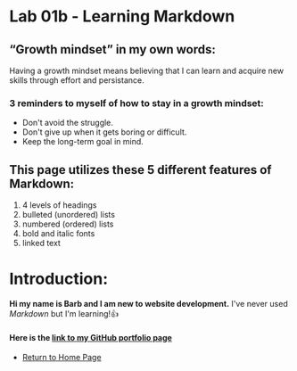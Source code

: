 # Lab 01b - Learning Markdown
## “Growth mindset” in my own words:
Having a growth mindset means believing that I can learn and acquire new skills through effort and persistance.
### 3 reminders to myself of how to stay in a growth mindset:
- Don't avoid the struggle.
- Don't give up when it gets boring or difficult.
- Keep the long-term goal in mind.
## This page utilizes these 5 different features of Markdown:
1. 4 levels of headings
2. bulleted (unordered) lists
3. numbered (ordered) lists
4. bold and italic fonts
5. linked text
# Introduction:
**Hi my name is Barb and I am new to website development.** I've never used _Markdown_ but I'm learning!:+1:
#### Here is the [link to my GitHub portfolio page](https://github.com/barbmiltner)

- [Return to Home Page](/README.md)
